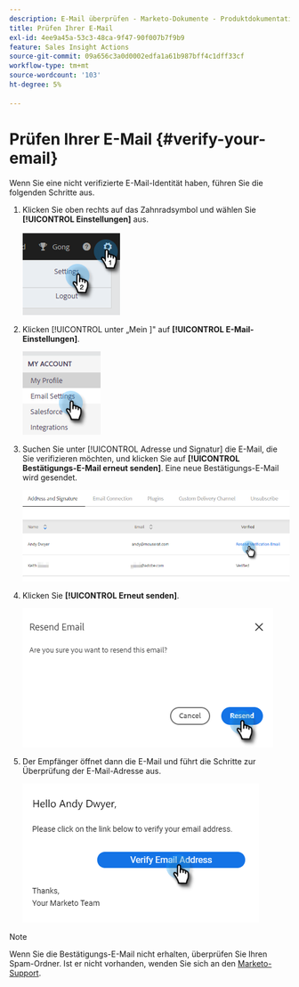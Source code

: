 ```yaml
---
description: E-Mail überprüfen - Marketo-Dokumente - Produktdokumentation
title: Prüfen Ihrer E-Mail
exl-id: 4ee9a45a-53c3-48ca-9f47-90f007b7f9b9
feature: Sales Insight Actions
source-git-commit: 09a656c3a0d0002edfa1a61b987bff4c1dff33cf
workflow-type: tm+mt
source-wordcount: '103'
ht-degree: 5%

---
```


# Prüfen Ihrer E-Mail {#verify-your-email}

Wenn Sie eine nicht verifizierte E-Mail-Identität haben, führen Sie die folgenden Schritte aus.

1. Klicken Sie oben rechts auf das Zahnradsymbol und wählen Sie **[!UICONTROL Einstellungen]** aus.

   ![](assets/verify-your-email-1.png)

1. Klicken [!UICONTROL  unter „Mein ]&quot; auf **[!UICONTROL E-Mail-Einstellungen]**.

   ![](assets/verify-your-email-2.png)

1. Suchen Sie unter [!UICONTROL Adresse und Signatur] die E-Mail, die Sie verifizieren möchten, und klicken Sie auf **[!UICONTROL Bestätigungs-E-Mail erneut senden]**. Eine neue Bestätigungs-E-Mail wird gesendet.

   ![](assets/verify-your-email-3.png)

1. Klicken Sie **[!UICONTROL Erneut senden]**.

   ![](assets/verify-your-email-4.png)

1. Der Empfänger öffnet dann die E-Mail und führt die Schritte zur Überprüfung der E-Mail-Adresse aus.

   ![](assets/verify-your-email-5.png)

>[!NOTE]
>
>Wenn Sie die Bestätigungs-E-Mail nicht erhalten, überprüfen Sie Ihren Spam-Ordner. Ist er nicht vorhanden, wenden Sie sich an den [Marketo-Support](https://nation.marketo.com/t5/Support/ct-p/Support).
